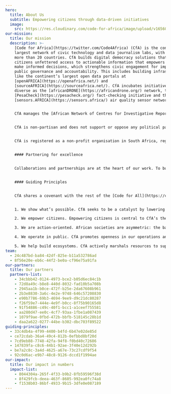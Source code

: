 ```yaml
---
hero:
  title: About Us
  subtitle: Empowering citizens through data-driven initiatives
  image:
    src: https://res.cloudinary.com/code-for-africa/image/upload/v1656064173/codeforafrica/images/1_IgrT4_1tGZh1WnpYzvZN1A_1_twneqf.jpg
our-mission:
  title: Our mission
  description: >-
    [Code for Africa](https://twitter.com/Code4Africa) (CfA) is the continent’s
    largest network of civic technology and data journalism labs, with teams in
    more than 20 countries. CfA builds digital democracy solutions that give
    citizens unfettered access to actionable information that empowers them to
    make informed decisions, which strengthens civic engagement for improved
    public governance and accountability. This includes building infrastructures
    like the continent’s largest open data portals at
    [openAFRICA](https://openafrica.net/) and
    [sourceAFRICA](https://sourceafrica.net/). CfA incubates initiatives as
    diverse as the [africanDRONE](https://africandrone.org/) network, the
    [PesaCheck](https://pesacheck.org/) fact-checking initiative and the
    [sensors.AFRICA](https://sensors.africa/) air quality sensor network.


    CfA manages the [African Network of Centres for Investigative Reporting](https://investigate.africa/) (ANCIR), which gives the continent’s top muckraking newsrooms the best possible [forensic data tools](https://data.investigate.africa/), [digital security](https://getoutline.org/) and [whistleblower encryption](https://afrileaks.org/) to help improve their ability to tackle crooked politicians, organised crime and predatory big business. CfA runs [academy.AFRICA](https://academy.africa/), one of the continent’s largest [skills development](https://courses.academy.africa/) initiatives for digital journalists, and seed funds cross-border collaboration. CfA’s research and analysis programme [CivicSignal](https://civicsignal.africa/#/home) offers actionable insights to help navigate Africa’s media ecosystem and emerging civic technology sector using machine learning tools and ‘big data’ resources.


    CfA is non-partisan and does not support or oppose any political party or candidate. We do not undertake any advocacy work either for ourselves or on behalf of others.


    CfA is registered as a non-profit organisation in South Africa, registration number 168–092, and in Kenya with registration number CPR/2016/220101.


    #### Partnering for excellence


    Collaborations and partnerships are at the heart of our work. To build digital democracies, we partner with organisations aligned with CfA values, acting as a catalyst for new initiatives and strengthening the local ecosystem by investing in and working through these partnerships.


    #### Guiding Principles


    CfA shares a covenant with the rest of the [Code for All](https://codeforall.org/) federation, based on the following guiding principles:


    1. We show what’s possible. CfA seeks to be a catalyst by lowering the political risk of experimentation through creating successful proofs of concept for liberating civic data, for building enabling technologies and for pioneering sustainable revenue models. The organisation also endeavours to lower the financial costs for technology experimentation by creating and managing ‘shared’ backbone civic technology, and availing resources for rapid innovation.

    2. We empower citizens. Empowering citizens is central to CfA’s theory of change. Strong democracies rely on engaged citizens who have actionable information and easy-to-use channels for making their will known. CfA works primarily with citizen organisations and civic watchdogs, including the media and also supports government and social enterprises in developing their capacity to respond meaningfully to citizens and to collaborate effectively with them.

    3. We are action-oriented. African societies are asymmetric: the balance of power rests with governments and corporate institutions, at the expense of citizens who are treated as passive recipients of consultation or services. CfA seeks to change this by focusing on actionable data and action-oriented tools that give agency to citizens.

    4. We operate in public. CfA promotes openness in our operations and in the work of our partners. All digital tools utilised are open source, and the organisation’s information is open data. CfA actively encourages documentation, sharing and collaboration, in addition to reuse of our own tools, programmes and processes, as well as those of our partners.

    5. We help build ecosystems. CfA actively marshals resources to support the growth of a pan-African ecosystem of civic technologists. Whenever possible, this means reusing existing tools, standards and platforms, encouraging integration and extension. CfA operates as a pan-African federation of organisations who are active members of a global community, leveraging each other’s knowledge and resources.
team:
  - 24c487bd-ba84-42df-825e-b11a532786ad
  - 8f56e20e-eb6c-44f2-be0a-cf96e75a91fa
our-partners:
  title: Our partners
  partners-list:
    - 34cbbb42-0124-4973-bce2-b05d6ec84c1b
    - 72d8a49c-b8e8-440d-8032-fad10b5a708b
    - 2945aa1b-b0ce-472f-b25e-2da67608b961
    - 2b3e8830-3a6c-4e2e-9748-646c57208830
    - e90b7786-69b3-4694-9ee9-d9c21dc80287
    - f26f59e7-444e-4e9f-b0cc-8f75b90165d8
    - 91f54886-c49c-40f1-bcc1-a1ceef755581
    - aa280d47-ee0c-4cf7-93aa-1fbe1a087439
    - 1079f9ae-0fbd-472b-bbfb-518145c28b1d
    - daa2a622-0277-44be-b302-dbc703f89522
guiding-principles:
  - 33c4db4a-4f99-4400-b4fd-6b47e02de85d
  - ce72cdab-36a4-49c4-812b-0efbbd8bf20d
  - 7cd9eb88-7748-42fa-94f8-f0bd40c72686
  - 147839fa-c8c6-44b1-92ae-3f40e12d292b
  - be7a2c8c-3a4d-4625-a67e-73c27cdf9f54
  - 92c0d6ac-e9b7-48c8-9126-dccd1f1994ae
our-impact:
  title: Our impact in numbers
  impact-list:
    - 8044304a-265f-4f33-b9b2-8fb59596f38d
    - 8f429fcb-deea-463f-8605-992ea0fc74a8
    - f1538b03-86bf-4933-9b15-3dfe0e087189
---
```

